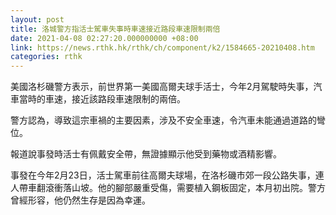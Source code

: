 ```yaml
---
layout: post
title: 洛城警方指活士駕車失事時車速接近路段車速限制兩倍
date: 2021-04-08 02:27:20.000000000 +08:00
link: https://news.rthk.hk/rthk/ch/component/k2/1584665-20210408.htm
categories: rthk
---
```


美國洛杉磯警方表示，前世界第一美國高爾夫球手活士，今年2月駕駛時失事，汽車當時的車速，接近該路段車速限制的兩倍。

警方認為，導致這宗車禍的主要因素，涉及不安全車速，令汽車未能通過道路的彎位。

報道說事發時活士有佩戴安全帶，無證據顯示他受到藥物或酒精影響。

事發在今年2月23日，活士駕車前往高爾夫球場，在洛杉磯市郊一段公路失事，連人帶車翻滾衝落山坡。他的腳部嚴重受傷，需要植入鋼板固定，本月初出院。警方曾經形容，他仍然生存是因為幸運。

